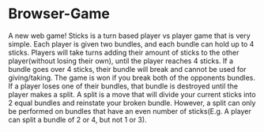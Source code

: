 # Browser-Game
A new web game!
Sticks is a turn based player vs player game that is very simple. Each player is given two bundles, and each bundle can hold up to 4 sticks. Players will take turns adding their amount of sticks to the other player(without losing their own), until the player reaches 4 sticks. If a bundle goes over 4 sticks, their bundle will break and cannot be used for giving/taking. The game is won if you break both of the opponents bundles. If a player loses one of their bundles, that bundle is destroyed until the player makes a split. A split is a move that will divide your current sticks into 2 equal bundles and reinstate your broken bundle. However, a split can only be performed on bundles that have an even number of sticks(E.g. A player can split a bundle of 2 or 4, but not 1 or 3). 
